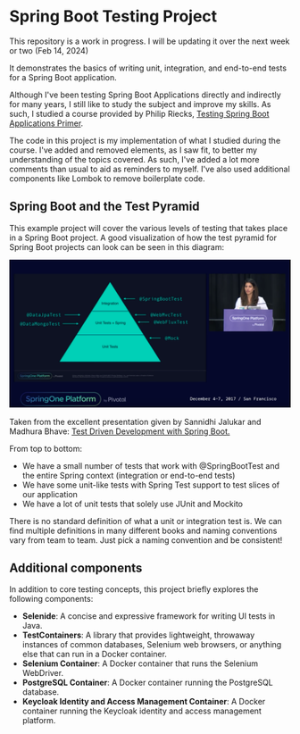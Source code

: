 # Spring Boot Testing Project

This repository is a work in progress. I will be updating it over the next week or two (Feb 14, 2024)

It demonstrates the basics of writing unit, integration, and end-to-end tests for a Spring Boot application.

Although I've been testing Spring Boot Applications directly and indirectly for many years, I still like to study the
subject and improve my skills. As such, I studied a course provided by Philip Riecks, [Testing Spring Boot Applications Primer](https://rieckpil.de/testing-spring-boot-applications-primer/).  

The code in this project is my implementation of what I studied during the course. I've added and removed elements, as I
saw fit, to better my understanding of the topics covered. As such, I've added a lot more comments than usual to aid as
reminders to myself. I've also used additional components like Lombok to remove boilerplate code.

## Spring Boot and the Test Pyramid

This example project will cover the various levels of testing that takes place in a Spring Boot project.  A good 
visualization of how the test pyramid for Spring Boot projects can look can be seen in this diagram:

![Spring Test Pyramid](/assets/images/SpringTestPyramid.png)

Taken from the excellent presentation given by Sannidhi Jalukar and Madhura Bhave: [Test Driven Development with Spring Boot.](https://www.youtube.com/watch?v=s9vt6UJiHg4&t=2239s)

From top to bottom:
* We have a small number of tests that work with @SpringBootTest and the entire Spring context (integration or end-to-end
tests)
* We have some unit-like tests with Spring Test support to test slices of our application
* We have a lot of unit tests that solely use JUnit and Mockito

There is no standard definition of what a unit or integration test is. We can find multiple definitions in many 
different books and naming conventions vary from team to team.  Just pick a naming convention and be consistent!  
 
## Additional components

In addition to core testing concepts, this project briefly explores the following components:

* **Selenide**: A concise and expressive framework for writing UI tests in Java.
* **TestContainers**: A library that provides lightweight, throwaway instances of common databases, Selenium web browsers, or anything else that can run in a Docker container.
* **Selenium Container**: A Docker container that runs the Selenium WebDriver.
* **PostgreSQL Container**: A Docker container running the PostgreSQL database.
* **Keycloak Identity and Access Management Container**: A Docker container running the Keycloak identity and access management platform.